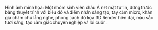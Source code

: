 Hình ảnh minh họa: Một nhóm sinh viên châu Á nét mặt tự tin, đứng trước bảng thuyết trình với biểu đồ và điểm nhấn sáng tạo, tay cầm micro, khán giả chăm chú lắng nghe, phong cách đồ họa 3D Render hiện đại, màu sắc tươi sáng, tạo cảm giác chuyên nghiệp và lôi cuốn.